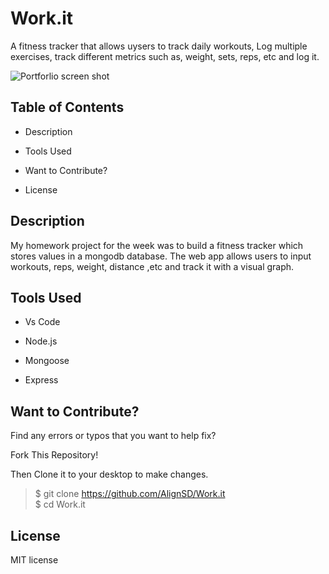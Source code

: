 # Work.it
A fitness tracker that allows uysers to track daily workouts, Log multiple exercises, track different metrics such as, weight, sets, reps, etc and log it.


![Portforlio screen shot](/Assets/Team_Dream_Video_Hi_Fidelity.gif)


## Table of Contents

* Description

* Tools Used

* Want to Contribute?

* License

## Description

My homework project for the week was to build a fitness tracker which stores values in a mongodb database. The web app allows users to input workouts, reps, weight, distance ,etc and track it with a visual graph.

## Tools Used

* Vs Code

* Node.js

* Mongoose

* Express

## Want to Contribute?

Find any errors or typos that you want to help fix?

Fork This Repository!

Then Clone it to your desktop to make changes.

> $ git clone https://github.com/AlignSD/Work.it<br>
> $ cd Work.it

## License

MIT license